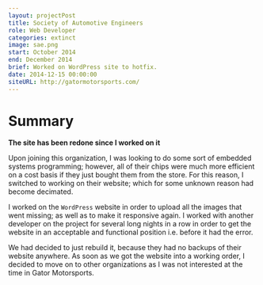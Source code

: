```yaml
---
layout: projectPost
title: Society of Automotive Engineers
role: Web Developer
categories: extinct
image: sae.png
start: October 2014
end: December 2014
brief: Worked on WordPress site to hotfix.
date: 2014-12-15 00:00:00
siteURL: http://gatormotorsports.com/
---
```


# Summary

**The site has been redone since I worked on it**

Upon joining this organization, I was looking to do some sort of embedded systems programming; however, all of their chips were much more efficient on a cost basis if they just bought them from the store. For this reason, I switched to working on their website; which for some unknown reason had become decimated.

I worked on the `WordPress` website in order to upload all the images that went missing; as well as to make it responsive again. I worked with another developer on the project for several long nights in a row in order to get the website in an acceptable and functional position i.e. before it had the error. 

We had decided to just rebuild it, because they had no backups of their website anywhere. As soon as we got the website into a working order, I decided to move on to other organizations as I was not interested at the time in Gator Motorsports.